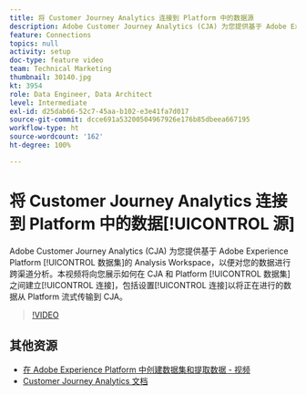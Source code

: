 ```yaml
---
title: 将 Customer Journey Analytics 连接到 Platform 中的数据源
description: Adobe Customer Journey Analytics (CJA) 为您提供基于 Adobe Experience Platform 数据集的 Analysis Workspace，以便对您的数据进行跨渠道分析。本视频将向您展示如何在 CJA 和 Platform 数据集之间建立连接，包括设置连接以将正在进行的数据从 Platform 流式传输到 CJA。
feature: Connections
topics: null
activity: setup
doc-type: feature video
team: Technical Marketing
thumbnail: 30140.jpg
kt: 3954
role: Data Engineer, Data Architect
level: Intermediate
exl-id: d25dab66-52c7-45aa-b102-e3e41fa7d017
source-git-commit: dcce691a53200504967926e176b85dbeea667195
workflow-type: ht
source-wordcount: '162'
ht-degree: 100%

---
```


# 将 Customer Journey Analytics 连接到 Platform 中的数据[!UICONTROL 源]

Adobe Customer Journey Analytics (CJA) 为您提供基于 Adobe Experience Platform [!UICONTROL 数据集]的 Analysis Workspace，以便对您的数据进行跨渠道分析。本视频将向您展示如何在 CJA 和 Platform [!UICONTROL 数据集]之间建立[!UICONTROL 连接]，包括设置[!UICONTROL 连接]以将正在进行的数据从 Platform 流式传输到 CJA。

>[!VIDEO](https://video.tv.adobe.com/v/30140/?quality=12&enable10seconds=on&speedcontrol=on)

## 其他资源

* [在 Adobe Experience Platform 中创建数据集和提取数据 - 视频](https://docs.adobe.com/content/help/zh-Hans/platform-learn/tutorials/data-ingestion/create-datasets-and-ingest-data.html)
* [Customer Journey Analytics 文档](https://docs.adobe.com/content/help/zh-Hans/analytics-platform/using/cja-landing.html)
